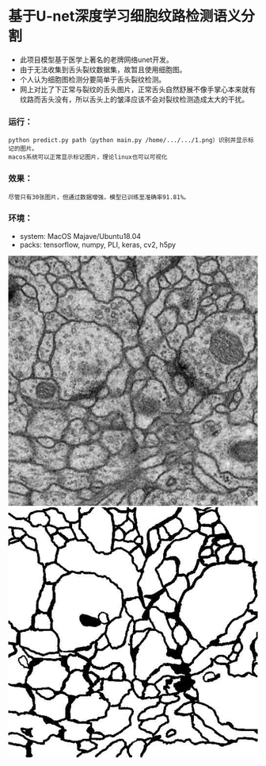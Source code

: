 # 基于U-net深度学习细胞纹路检测语义分割


- 此项目模型基于医学上著名的老牌网络unet开发。
- 由于无法收集到舌头裂纹数据集，故暂且使用细胞图。
- 个人认为细胞图检测分要简单于舌头裂纹检测。
- 网上对比了下正常与裂纹的舌头图片，正常舌头自然舒展不像手掌心本来就有纹路而舌头没有，所以舌头上的皱泽应该不会对裂纹检测造成太大的干扰。


### 运行：
    python predict.py path（python main.py /home/.../.../1.png）识别并显示标记的图片。
    macos系统可以正常显示标记图片，理论linux也可以可视化

### 效果：
    尽管只有30张图片，但通过数据增强，模型已训练至准确率91.81%。

### 环境：

- system: MacOS Majave/Ubuntu18.04
- packs: tensorflow, numpy, PLI, keras, cv2, h5py

<img src='https://github.com/DreamLay/tougueNet/blob/master/example/train-volume.jpg'>
<img src='https://github.com/DreamLay/tougueNet/blob/master/example/train-labels.jpg'>

